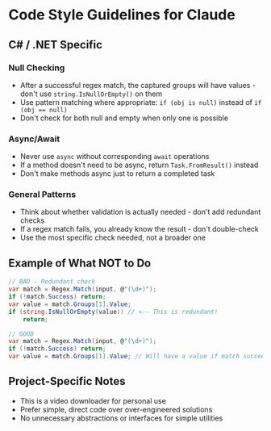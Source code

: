 # Code Style Guidelines for Claude

## C# / .NET Specific

### Null Checking
- After a successful regex match, the captured groups will have values - don't use `string.IsNullOrEmpty()` on them
- Use pattern matching where appropriate: `if (obj is null)` instead of `if (obj == null)`
- Don't check for both null and empty when only one is possible

### Async/Await
- Never use `async` without corresponding `await` operations
- If a method doesn't need to be async, return `Task.FromResult()` instead
- Don't make methods async just to return a completed task

### General Patterns
- Think about whether validation is actually needed - don't add redundant checks
- If a regex match fails, you already know the result - don't double-check
- Use the most specific check needed, not a broader one

## Example of What NOT to Do
```csharp
// BAD - Redundant check
var match = Regex.Match(input, @"(\d+)");
if (!match.Success) return;
var value = match.Groups[1].Value;
if (string.IsNullOrEmpty(value)) // <-- This is redundant!
    return;

// GOOD
var match = Regex.Match(input, @"(\d+)");
if (!match.Success) return;
var value = match.Groups[1].Value; // Will have a value if match succeeded
```

## Project-Specific Notes
- This is a video downloader for personal use
- Prefer simple, direct code over over-engineered solutions
- No unnecessary abstractions or interfaces for simple utilities